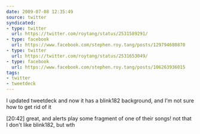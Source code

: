 ```yaml
---
date: 2009-07-08 12:35:49
source: twitter
syndicated:
- type: twitter
  url: https://twitter.com/roytang/status/2531589291/
- type: facebook
  url: https://www.facebook.com/stephen.roy.tang/posts/129794680870
- type: twitter
  url: https://twitter.com/roytang/status/2531653049/
- type: facebook
  url: https://www.facebook.com/stephen.roy.tang/posts/106263936015
tags:
- twitter
- tweetdeck
---
```


I updated tweetdeck and now it has a blink182 background, and I'm not sure how to get rid of it

[20:42] great, and alerts play some fragment of one of their songs! not that I don't like blink182, but wth
